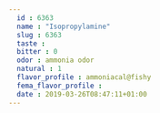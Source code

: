 ```yaml
---
  id : 6363
  name : "Isopropylamine"
  slug : 6363
  taste : 
  bitter : 0
  odor : ammonia odor
  natural : 1
  flavor_profile : ammoniacal@fishy
  fema_flavor_profile : 
  date : 2019-03-26T08:47:11+01:00
---
```




